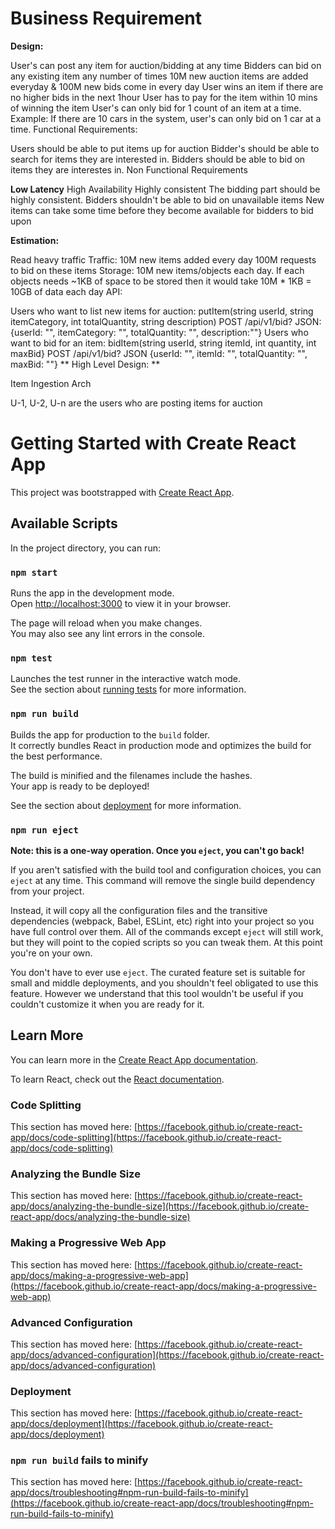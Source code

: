 # Business Requirement


**Design:**

User's can post any item for auction/bidding at any time
Bidders can bid on any existing item any number of times
10M new auction items are added everyday & 100M new bids come in every day
User wins an item if there are no higher bids in the next 1hour
User has to pay for the item within 10 mins of winning the item
User's can only bid for 1 count of an item at a time.
Example: If there are 10 cars in the system, user's can only bid on 1 car at a time.
Functional Requirements:

Users should be able to put items up for auction
Bidder's should be able to search for items they are interested in.
Bidders should be able to bid on items they are interestes in.
Non Functional Requirements

**Low Latency**
High Availability
Highly consistent
The bidding part should be highly consistent. Bidders shouldn't be able to bid on unavailable items
New items can take some time before they become available for bidders to bid upon

**Estimation:**

Read heavy traffic
Traffic:
10M new items added every day
100M requests to bid on these items
Storage:
10M new items/objects each day. If each objects needs ~1KB of space to be stored then it would take 10M * 1KB = 10GB of data each day
API:

Users who want to list new items for auction:
putItem(string userId, string itemCategory, int totalQuantity, string description)
POST /api/v1/bid?
JSON: {userId: "", itemCategory: "", totalQuantity: "", description:""}
Users who want to bid for an item:
bidItem(string userId, string itemId, int quantity, int maxBid}
POST /api/v1/bid?
JSON {userId: "", itemId: "", totalQuantity: "", maxBid: ""}
** High Level Design: **

Item Ingestion Arch

U-1, U-2, U-n are the users who are posting items for auction





# Getting Started with Create React App

This project was bootstrapped with [Create React App](https://github.com/facebook/create-react-app).

## Available Scripts

In the project directory, you can run:

### `npm start`

Runs the app in the development mode.\
Open [http://localhost:3000](http://localhost:3000) to view it in your browser.

The page will reload when you make changes.\
You may also see any lint errors in the console.

### `npm test`

Launches the test runner in the interactive watch mode.\
See the section about [running tests](https://facebook.github.io/create-react-app/docs/running-tests) for more information.

### `npm run build`

Builds the app for production to the `build` folder.\
It correctly bundles React in production mode and optimizes the build for the best performance.

The build is minified and the filenames include the hashes.\
Your app is ready to be deployed!

See the section about [deployment](https://facebook.github.io/create-react-app/docs/deployment) for more information.

### `npm run eject`

**Note: this is a one-way operation. Once you `eject`, you can't go back!**

If you aren't satisfied with the build tool and configuration choices, you can `eject` at any time. This command will remove the single build dependency from your project.

Instead, it will copy all the configuration files and the transitive dependencies (webpack, Babel, ESLint, etc) right into your project so you have full control over them. All of the commands except `eject` will still work, but they will point to the copied scripts so you can tweak them. At this point you're on your own.

You don't have to ever use `eject`. The curated feature set is suitable for small and middle deployments, and you shouldn't feel obligated to use this feature. However we understand that this tool wouldn't be useful if you couldn't customize it when you are ready for it.

## Learn More

You can learn more in the [Create React App documentation](https://facebook.github.io/create-react-app/docs/getting-started).

To learn React, check out the [React documentation](https://reactjs.org/).

### Code Splitting

This section has moved here: [https://facebook.github.io/create-react-app/docs/code-splitting](https://facebook.github.io/create-react-app/docs/code-splitting)

### Analyzing the Bundle Size

This section has moved here: [https://facebook.github.io/create-react-app/docs/analyzing-the-bundle-size](https://facebook.github.io/create-react-app/docs/analyzing-the-bundle-size)

### Making a Progressive Web App

This section has moved here: [https://facebook.github.io/create-react-app/docs/making-a-progressive-web-app](https://facebook.github.io/create-react-app/docs/making-a-progressive-web-app)

### Advanced Configuration

This section has moved here: [https://facebook.github.io/create-react-app/docs/advanced-configuration](https://facebook.github.io/create-react-app/docs/advanced-configuration)

### Deployment

This section has moved here: [https://facebook.github.io/create-react-app/docs/deployment](https://facebook.github.io/create-react-app/docs/deployment)

### `npm run build` fails to minify

This section has moved here: [https://facebook.github.io/create-react-app/docs/troubleshooting#npm-run-build-fails-to-minify](https://facebook.github.io/create-react-app/docs/troubleshooting#npm-run-build-fails-to-minify)
